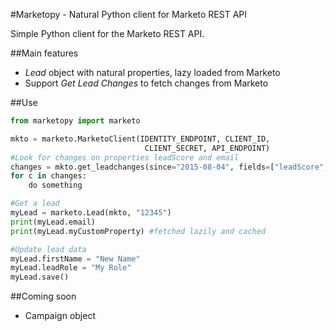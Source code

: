 #Marketopy - Natural Python client for Marketo REST API

Simple Python client for the Marketo REST API.

##Main features
- *Lead* object with natural properties, lazy loaded from Marketo
- Support *Get Lead Changes* to fetch changes from Marketo

##Use

```python
from marketopy import marketo

mkto = marketo.MarketoClient(IDENTITY_ENDPOINT, CLIENT_ID,
                              CLIENT_SECRET, API_ENDPOINT)
#Look for changes on properties leadScore and email
changes = mkto.get_leadchanges(since="2015-08-04", fields=["leadScore", "email"])
for c in changes:
    do something

#Get a lead
myLead = marketo.Lead(mkto, "12345")
print(myLead.email)
print(myLead.myCustomProperty) #fetched lazily and cached

#Update lead data
myLead.firstName = "New Name"
myLead.leadRole = "My Role"
myLead.save()
```

##Coming soon
- Campaign object
